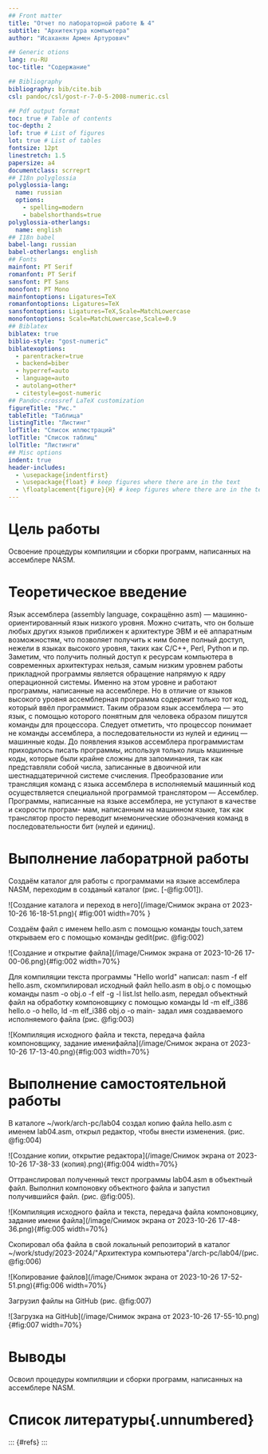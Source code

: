 ```yaml
---
## Front matter
title: "Отчет по лабораторной работе № 4"
subtitle: "Архитектура компьютера"
author: "Исаханян Армен Артурович"

## Generic otions
lang: ru-RU
toc-title: "Содержание"

## Bibliography
bibliography: bib/cite.bib
csl: pandoc/csl/gost-r-7-0-5-2008-numeric.csl

## Pdf output format
toc: true # Table of contents
toc-depth: 2
lof: true # List of figures
lot: true # List of tables
fontsize: 12pt
linestretch: 1.5
papersize: a4
documentclass: scrreprt
## I18n polyglossia
polyglossia-lang:
  name: russian
  options:
	- spelling=modern
	- babelshorthands=true
polyglossia-otherlangs:
  name: english
## I18n babel
babel-lang: russian
babel-otherlangs: english
## Fonts
mainfont: PT Serif
romanfont: PT Serif
sansfont: PT Sans
monofont: PT Mono
mainfontoptions: Ligatures=TeX
romanfontoptions: Ligatures=TeX
sansfontoptions: Ligatures=TeX,Scale=MatchLowercase
monofontoptions: Scale=MatchLowercase,Scale=0.9
## Biblatex
biblatex: true
biblio-style: "gost-numeric"
biblatexoptions:
  - parentracker=true
  - backend=biber
  - hyperref=auto
  - language=auto
  - autolang=other*
  - citestyle=gost-numeric
## Pandoc-crossref LaTeX customization
figureTitle: "Рис."
tableTitle: "Таблица"
listingTitle: "Листинг"
lofTitle: "Список иллюстраций"
lotTitle: "Список таблиц"
lolTitle: "Листинги"
## Misc options
indent: true
header-includes:
  - \usepackage{indentfirst}
  - \usepackage{float} # keep figures where there are in the text
  - \floatplacement{figure}{H} # keep figures where there are in the text
---
```


# Цель работы

Освоение процедуры компиляции и сборки программ, написанных на ассемблере NASM.


# Теоретическое введение

Язык ассемблера (assembly language, сокращённо asm) — машинно-ориентированный
язык низкого уровня. Можно считать, что он больше любых других языков приближен к
архитектуре ЭВМ и её аппаратным возможностям, что позволяет получить к ним более
полный доступ, нежели в языках высокого уровня, таких как C/C++, Perl, Python и пр. Заметим,
что получить полный доступ к ресурсам компьютера в современных архитектурах нельзя,
самым низким уровнем работы прикладной программы является обращение напрямую к
ядру операционной системы. Именно на этом уровне и работают программы, написанные
на ассемблере. Но в отличие от языков высокого уровня ассемблерная программа содержит
только тот код, который ввёл программист. Таким образом язык ассемблера — это язык, с
помощью которого понятным для человека образом пишутся команды для процессора.
Следует отметить, что процессор понимает не команды ассемблера, а последовательности
из нулей и единиц — машинные коды. До появления языков ассемблера программистам
приходилось писать программы, используя только лишь машинные коды, которые были
крайне сложны для запоминания, так как представляли собой числа, записанные в двоичной
или шестнадцатеричной системе счисления. Преобразование или трансляция команд с языка ассемблера в исполняемый машинный код осуществляется специальной программой
транслятором — Ассемблер.
Программы, написанные на языке ассемблера, не уступают в качестве и скорости програм-
мам, написанным на машинном языке, так как транслятор просто переводит мнемонические
обозначения команд в последовательности бит (нулей и единиц).

# Выполнение лаборатрной работы

Создаём каталог для работы с программами на языке ассемблера NASM, переходим в созданый каталог  (рис. [-@fig:001]).

![Создание каталога и переход в него](/image/Снимок экрана от 2023-10-26 16-18-51.png){ #fig:001 width=70% }

Создаём файл с именем hello.asm с помощью команды touch,затем открываем его с помощью команды gedit(рис. @fig:002)

![Создание и открытие файла](/image/Снимок экрана от 2023-10-26 17-00-06.png){#fig:002 width=70%}

Для компиляции текста программы "Hello world" написал: nasm -f elf hello.asm, скомпилировал исходный файл hello.asm в obj.o с помощью команды nasm -o obj.o -f elf -g -l list.lst hello.asm, передал объектный файл на обработку компоновщику с помощью команды ld -m elf_i386 hello.o -o hello, ld -m elf_i386 obj.o -o main- задал имя создаваемого исполняемого файла  (рис. @fig:003)

![Компиляция исходного файла и текста, передача файла компоновщику, задание именифайла](/image/Снимок экрана от 2023-10-26 17-13-40.png){#fig:003 width=70%}

# Выполнение самостоятельной работы

В каталоге ~/work/arch-pc/lab04 создал копию файла hello.asm  с именем  lab04.asm,  открыл редактор, чтобы внести изменения. (рис. @fig:004)

![Создание копии, открытие редактора](/image/Снимок экрана от 2023-10-26 17-38-33 (копия).png){#fig:004 width=70%}

Оттранслировал полученный текст программы lab04.asm в объектный файл. Выполнил компоновку объектного файла и запустил получившийся файл. (рис. @fig:005).

![Компиляция исходного файла и текста, передача файла компоновцику, задание имени файла](/image/Снимок экрана от 2023-10-26 17-48-36.png){#fig:005 width=70%}


Скопировал оба файла в свой локальный репозиторий в каталог ~/work/study/2023-2024/"Архитектура компьютера"/arch-pc/lab04/(рис. @fig:006)

![Копирование файлов](/image/Снимок экрана от 2023-10-26 17-52-51.png){#fig:006 width=70%}

Загрузил файлы на GitHub (рис. @fig:007)
 
![Загрузка на GitHub](/image/Снимок экрана от 2023-10-26 17-55-10.png){#fig:007 width=70%}







# Выводы

Освоил процедуры компиляции и сборки программ, написанных на ассемблере NASM.

# Список литературы{.unnumbered}

::: {#refs}
:::
